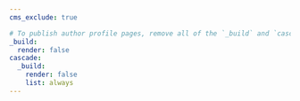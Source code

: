 ```yaml
---
cms_exclude: true

# To publish author profile pages, remove all of the `_build` and `cascade` settings below.
_build:
  render: false
cascade:
  _build:
    render: false
    list: always
---
```

